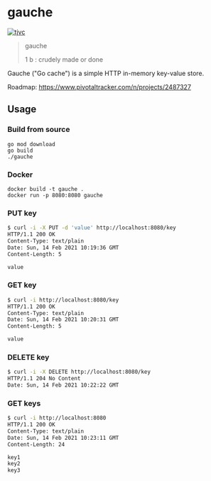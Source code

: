 # gauche

[![tjvc](https://circleci.com/gh/tjvc/gauche.svg?style=shield)](https://circleci.com/gh/tjvc/gauche)

> gauche
>
> 1 b : crudely made or done

Gauche ("Go cache") is a simple HTTP in-memory key-value store.

Roadmap: https://www.pivotaltracker.com/n/projects/2487327

## Usage

### Build from source

```
go mod download
go build
./gauche
```

### Docker

```
docker build -t gauche .
docker run -p 8080:8080 gauche
```

### PUT key

```bash
$ curl -i -X PUT -d 'value' http://localhost:8080/key
HTTP/1.1 200 OK
Content-Type: text/plain
Date: Sun, 14 Feb 2021 10:19:36 GMT
Content-Length: 5

value
```

### GET key

```bash
$ curl -i http://localhost:8080/key
HTTP/1.1 200 OK
Content-Type: text/plain
Date: Sun, 14 Feb 2021 10:20:31 GMT
Content-Length: 5

value
```

### DELETE key

```bash
$ curl -i -X DELETE http://localhost:8080/key
HTTP/1.1 204 No Content
Date: Sun, 14 Feb 2021 10:22:22 GMT
```

### GET keys

```bash
$ curl -i http://localhost:8080
HTTP/1.1 200 OK
Content-Type: text/plain
Date: Sun, 14 Feb 2021 10:23:11 GMT
Content-Length: 24

key1
key2
key3
```